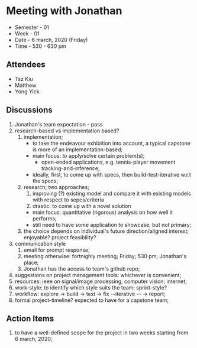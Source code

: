 # Meeting with Jonathan
* Semester - 01
* Week - 01
* Date - 6 march, 2020 (Friday)
* Time - 530 - 630 pm

## Attendees
* Tsz Kiu
* Matthew
* Yong Yick

## Discussions
1. Jonathan's team expectation - pass
2. research-based vs implementation based?
	1. implementation;
		* to take the endeavour exhibition into account, a typical capstone is more of an implementation-based;
		* main focus: to apply/solve certain problem(s); 
			* open-ended applications, e.g. tennis-player movement tracking-and-inference;
		* ideally, first, to come up with specs, then build-test-iterative w.r.t the specs;
	2. research; two approaches;
		1. improving (?) existing model and compare it with existing models with respect to sepcs/criteria
		2. drastic: to come up with a novel solution
		* main focus: quantitative (rigorous) analysis on how well it performs; 
		* still need to have some application to showcase, but not primary;
	3. the choice depends on individual's future direction/aligned interest; enjoyable? project feasibility?
3. communication style
	1. email for prompt response;
	2. meeting otherwise: fortnighly meeting; Friday; 530 pm; Jonathan's place;
	3. Jonathan has the access to team's github repo;
4. suggestions on project management tools: whichever is convenient;
5. resources: ieee on signal/image processing, computer vision; internet;
6. work-style: to identify which style suits the team: sprint-style?
7. workflow: explore -> build -> test -> fix --iterative -- -> report;
8. formal project-timeline? expected to have for a capstone team;


## Action Items
1. to have a well-defined scope for the project in two weeks starting from 6 march, 2020;
